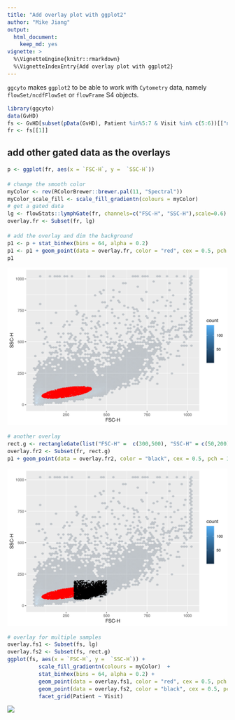 ```yaml
---
title: "Add overlay plot with ggplot2"
author: "Mike Jiang"
output:
  html_document:
    keep_md: yes
vignette: >    
  %\VignetteEngine{knitr::rmarkdown}
  %\VignetteIndexEntry{Add overlay plot with ggplot2}        
---
```




`ggcyto` makes `ggplot2` to be able to work with `Cytometry` data, namely `flowSet/ncdfFlowSet` or `flowFrame` S4 objects.



```r
library(ggcyto)
data(GvHD)
fs <- GvHD[subset(pData(GvHD), Patient %in%5:7 & Visit %in% c(5:6))[["name"]]]
fr <- fs[[1]]
```

## add other gated data as the overlays

```r
p <- ggplot(fr, aes(x = `FSC-H`, y =  `SSC-H`))

# change the smooth color 
myColor <- rev(RColorBrewer::brewer.pal(11, "Spectral"))
myColor_scale_fill <- scale_fill_gradientn(colours = myColor)
# get a gated data
lg <- flowStats::lymphGate(fr, channels=c("FSC-H", "SSC-H"),scale=0.6)
overlay.fr <- Subset(fr, lg)

# add the overlay and dim the background
p1 <- p + stat_binhex(bins = 64, alpha = 0.2)
p1 <- p1 + geom_point(data = overlay.fr, color = "red", cex = 0.5, pch = 19)
p1
```

![](ggplot.flowSet.overlay_files/figure-html/unnamed-chunk-3-1.svg)<!-- -->

```r
# another overlay 
rect.g <- rectangleGate(list("FSC-H" =  c(300,500), "SSC-H" = c(50,200)))
overlay.fr2 <- Subset(fr, rect.g)
p1 + geom_point(data = overlay.fr2, color = "black", cex = 0.5, pch = 19)
```

![](ggplot.flowSet.overlay_files/figure-html/unnamed-chunk-3-2.svg)<!-- -->

```r
# overlay for multiple samples
overlay.fs1 <- Subset(fs, lg)
overlay.fs2 <- Subset(fs, rect.g)
ggplot(fs, aes(x = `FSC-H`, y =  `SSC-H`)) + 
          scale_fill_gradientn(colours = myColor)  +
          stat_binhex(bins = 64, alpha = 0.2) +
          geom_point(data = overlay.fs1, color = "red", cex = 0.5, pch = 19) +
          geom_point(data = overlay.fs2, color = "black", cex = 0.5, pch = 19) +
          facet_grid(Patient ~ Visit)
```

![](ggplot.flowSet.overlay_files/figure-html/unnamed-chunk-3-3.svg)<!-- -->



